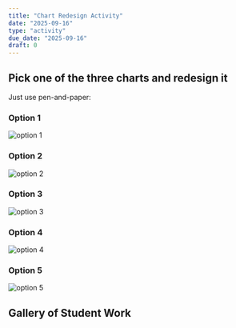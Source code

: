 ```yaml
---
title: "Chart Redesign Activity"
date: "2025-09-16"
type: "activity"
due_date: "2025-09-16"
draft: 0
---
```


## Pick one of the three charts and redesign it
Just use pen-and-paper:


### Option 1
<img class="w-full max-w-[600px]" src="/fall2025/images/activities/chart-redesign/option1.png" alt="option 1" />

### Option 2
<img class="w-full max-w-[600px]" src="/fall2025/images/activities/chart-redesign/option2.png" alt="option 2" />

### Option 3
<img class="w-full max-w-[600px]" src="/fall2025/images/activities/chart-redesign/option3.png" alt="option 3" />

### Option 4
<img class="w-full max-w-[600px]" src="/fall2025/images/activities/chart-redesign/option4.png" alt="option 4" />

### Option 5
<img class="w-full max-w-[600px]" src="/fall2025/images/activities/chart-redesign/option5.png" alt="option 5" />

## Gallery of Student Work

<ImageGrid set="vis02" />